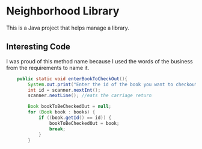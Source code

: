 # Neighborhood Library

This is a Java project that helps manage a library.

## Interesting Code

I was proud of this method name because I used the words of the business from the requirements to name it.

```java
    public static void enterBookToCheckOut(){
        System.out.print("Enter the id of the book you want to checkout:");
        int id = scanner.nextInt();
        scanner.nextLine(); //eats the carriage return

        Book bookToBeCheckedOut = null;
        for (Book book : books) {
            if ((book.getId() == id)) {
                bookToBeCheckedOut = book;
                break;
            }
        }

```


